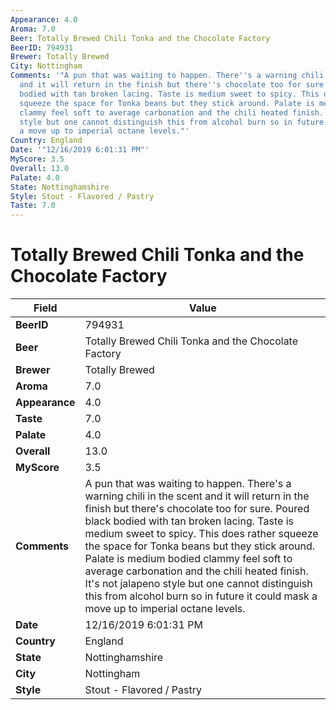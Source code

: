 ```yaml
---
Appearance: 4.0
Aroma: 7.0
Beer: Totally Brewed Chili Tonka and the Chocolate Factory
BeerID: 794931
Brewer: Totally Brewed
City: Nottingham
Comments: '"A pun that was waiting to happen. There''s a warning chili in the scent
  and it will return in the finish but there''s chocolate too for sure. Poured black
  bodied with tan broken lacing. Taste is medium sweet to spicy. This does rather
  squeeze the space for Tonka beans but they stick around. Palate is medium bodied
  clammy feel soft to average carbonation and the chili heated finish. It''s not jalapeno
  style but one cannot distinguish this from alcohol burn so in future it could mask
  a move up to imperial octane levels."'
Country: England
Date: '"12/16/2019 6:01:31 PM"'
MyScore: 3.5
Overall: 13.0
Palate: 4.0
State: Nottinghamshire
Style: Stout - Flavored / Pastry
Taste: 7.0
---
```


# Totally Brewed Chili Tonka and the Chocolate Factory

| Field         | Value |
|---------------|-------|
| **BeerID** | 794931 |
| **Beer** | Totally Brewed Chili Tonka and the Chocolate Factory |
| **Brewer** | Totally Brewed |
| **Aroma** | 7.0 |
| **Appearance** | 4.0 |
| **Taste** | 7.0 |
| **Palate** | 4.0 |
| **Overall** | 13.0 |
| **MyScore** | 3.5 |
| **Comments** | A pun that was waiting to happen. There's a warning chili in the scent and it will return in the finish but there's chocolate too for sure. Poured black bodied with tan broken lacing. Taste is medium sweet to spicy. This does rather squeeze the space for Tonka beans but they stick around. Palate is medium bodied clammy feel soft to average carbonation and the chili heated finish. It's not jalapeno style but one cannot distinguish this from alcohol burn so in future it could mask a move up to imperial octane levels. |
| **Date** | 12/16/2019 6:01:31 PM |
| **Country** | England |
| **State** | Nottinghamshire |
| **City** | Nottingham |
| **Style** | Stout - Flavored / Pastry |
